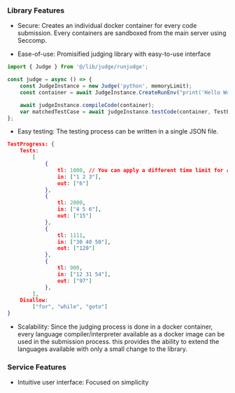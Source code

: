 ### Library Features

- Secure: Creates an individual docker container for every code submission. Every containers are sandboxed from the main server using Seccomp.

- Ease-of-use: Promisified judging library with easy-to-use interface

```javascript
import { Judge } from '@/lib/judge/runjudge';

const judge = async () => {
	const JudgeInstance = new Judge('python', memoryLimit);
	const container = await JudgeInstance.CreateRunEnv("print('Hello World')");

	await judgeInstance.compileCode(container);
	var matchedTestCase = await judgeInstance.testCode(container, TestProgress);
};
```

- Easy testing: The testing process can be written in a single JSON file.

```json
TestProgress: {
    Tests:
        [
            {
                tl: 1000, // You can apply a different time limit for all test case
                in: ["1 2 3"],
                out: ["6"]
            },
            {
                tl: 2000,
                in: ["4 5 6"],
                out: ["15"]
            },
            {
                tl: 1111,
                in: ["30 40 50"],
                out: ["120"]
            },
            {
                tl: 900,
                in: ["12 31 54"],
                out: ["97"]
            },
        ],
    Disallow:
        ["for", "while", "goto"]
}
```

- Scalability: Since the judging process is done in a docker container, every language compiler/interpreter available as a docker image can be used in the submission process. this provides the ability to extend the languages available with only a small change to the library.

### Service Features

- Intuitive user interface: Focused on simplicity
